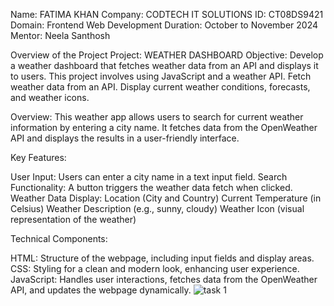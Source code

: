 Name: FATIMA KHAN
Company: CODTECH IT SOLUTIONS
ID: CT08DS9421
Domain: Frontend Web Development
Duration: October to November 2024
Mentor: Neela Santhosh

Overview of the Project
Project: WEATHER DASHBOARD
Objective: Develop a weather dashboard that fetches weather data from an API and displays it
to users. This project involves using JavaScript and a weather API. Fetch weather
data from an API. Display current weather conditions, forecasts, and weather icons.

Overview: This weather app allows users to search for current weather information by entering a city name. It fetches data from the OpenWeather API and displays the results in a user-friendly interface.

Key Features:

User Input: Users can enter a city name in a text input field.
Search Functionality: A button triggers the weather data fetch when clicked.
Weather Data Display:
Location (City and Country)
Current Temperature (in Celsius)
Weather Description (e.g., sunny, cloudy)
Weather Icon (visual representation of the weather)

Technical Components:

HTML: Structure of the webpage, including input fields and display areas.
CSS: Styling for a clean and modern look, enhancing user experience.
JavaScript: Handles user interactions, fetches data from the OpenWeather API, and updates the webpage dynamically.
![task 1](https://github.com/user-attachments/assets/3b12f3b6-fd5a-4787-94fe-32d04a7fe70c)





